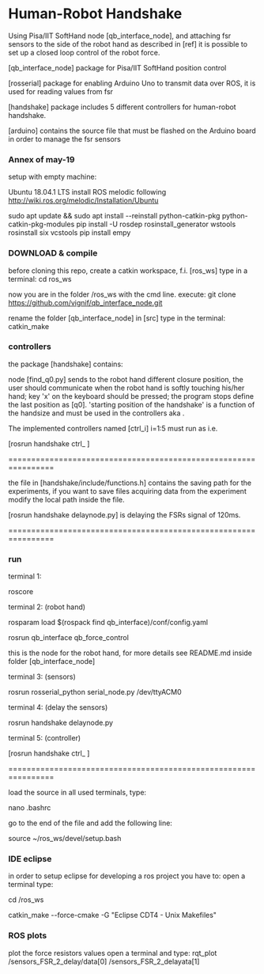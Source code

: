 # Human-Robot Handshake 
Using Pisa/IIT SoftHand node [qb_interface_node], and attaching  fsr sensors to the side of the robot hand as described in [ref] it is possible to set up a closed loop control of the robot force.

[qb_interface_node] package for Pisa/IIT SoftHand position control

[rosserial] package for enabling Arduino Uno to transmit data over ROS, it is used for reading values from fsr

[handshake] package includes 5 different controllers for human-robot handshake. 

[arduino] contains the source file that must be flashed on the Arduino board in order to manage the fsr sensors


### Annex of may-19
setup with empty machine:

Ubuntu 18.04.1 LTS 
install ROS melodic following http://wiki.ros.org/melodic/Installation/Ubuntu

sudo apt update && sudo apt install --reinstall python-catkin-pkg python-catkin-pkg-modules
pip install -U rosdep rosinstall_generator wstools rosinstall six vcstools
pip install empy


### DOWNLOAD & compile

before cloning this repo, create a catkin workspace, f.i. [ros_ws]
type in a terminal:
cd ros_ws

now you are in the folder /ros_ws with the cmd line. execute:
git clone https://github.com/vignif/qb_interface_node.git

rename the folder [qb_interface_node] in [src]
type in the terminal:
catkin_make


### controllers

the package [handshake] contains:

node [find_q0.py] sends to the robot hand different closure position, the user should communicate when the robot hand is softly touching his/her hand; key 'x' on the keyboard should be pressed; the program stops define the last position as [q0]. 'starting position of the handshake' is a function of the handsize and must be used in the controllers aka <handsizecode>.

The implemented controllers named [ctrl_i] i=1:5 must run as i.e.

[rosrun handshake ctrl_<idcontroller> <handsizecode> <userid>]

================================================================

the file in [handshake/include/functions.h] contains the saving path for the experiments,
if you want to save files acquiring data from the experiment modify the local path inside the file.

[rosrun handshake delaynode.py] is delaying the FSRs signal of 120ms. 

================================================================


### run
terminal 1:

roscore


terminal 2: (robot hand)

rosparam load $(rospack find qb_interface)/conf/config.yaml

rosrun qb_interface qb_force_control

this is the node for the robot hand, for more details see README.md inside folder [qb_interface_node]


terminal 3: (sensors)

rosrun rosserial_python serial_node.py /dev/ttyACM0


terminal 4: (delay the sensors)

rosrun handshake delaynode.py


terminal 5: (controller)

[rosrun handshake ctrl_<idcontroller> <handsizecode> <userid>]

================================================================

load the source in all used terminals, type:

nano .bashrc

go to the end of the file and add the following line:

source ~/ros_ws/devel/setup.bash


### IDE eclipse

in order to setup eclipse for developing a ros project you have to:
open a terminal type:

cd /ros_ws

catkin_make --force-cmake -G "Eclipse CDT4 - Unix Makefiles"


### ROS plots
plot the force resistors values
open a terminal and type: 		rqt_plot /sensors_FSR_2_delay/data[0] /sensors_FSR_2_delayata[1]





